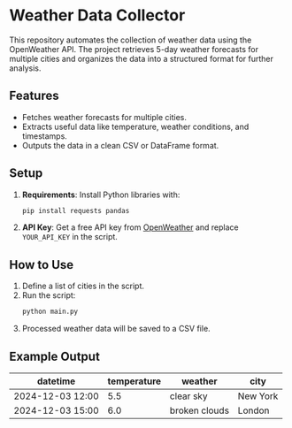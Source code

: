 # Weather Data Collector

This repository automates the collection of weather data using the OpenWeather API. 
The project retrieves 5-day weather forecasts for multiple cities and organizes the data into a structured format for further analysis.

## Features
- Fetches weather forecasts for multiple cities.
- Extracts useful data like temperature, weather conditions, and timestamps.
- Outputs the data in a clean CSV or DataFrame format.

## Setup
1. **Requirements**: Install Python libraries with:
   ```bash
   pip install requests pandas
   ```
2. **API Key**: Get a free API key from [OpenWeather](https://home.openweathermap.org/users/sign_up) and replace `YOUR_API_KEY` in the script.

## How to Use
1. Define a list of cities in the script.
2. Run the script:
   ```bash
   python main.py
   ```
3. Processed weather data will be saved to a CSV file.

## Example Output
| datetime         | temperature | weather        | city      |
|------------------|-------------|----------------|-----------|
| 2024-12-03 12:00 | 5.5         | clear sky      | New York  |
| 2024-12-03 15:00 | 6.0         | broken clouds  | London    |


